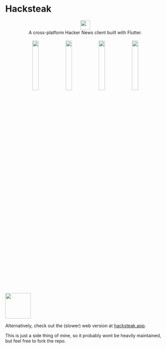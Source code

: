 # Hacksteak 

<p float="left" align="center">
  <img src="https://github.com/NoschdarSindy/Hacksteak/assets/11724784/2e81670b-0258-4e2b-a999-844ac117254e" height="30px" /><br>
A cross-platform Hacker News client built with Flutter.<br><br>
  <img src="https://github.com/NoschdarSindy/Hacksteak/assets/11724784/ca0315c3-cd52-4465-a382-5bf4df8abf86" width="20%" />
  <img src="https://github.com/NoschdarSindy/Hacksteak/assets/11724784/bab12014-723f-4908-9ce1-b92c52168f50" width="20%" /> 
  <img src="https://github.com/NoschdarSindy/Hacksteak/assets/11724784/d0d5171f-5455-4cc1-9abd-b43ca3eaba13" width="20%" />
  <img src="https://github.com/NoschdarSindy/Hacksteak/assets/11724784/e4e0d1c7-059e-4704-a0a4-2607c5b97382" width="20%" />
</p>
<a href="https://play.google.com/store/apps/details?id=app.hacksteak.hacksteak">
<img src="https://play.google.com/intl/en_us/badges/static/images/badges/en_badge_web_generic.png" height=80/>
</a>
<br>

Alternatively, check out the (slower) web version at [hacksteak.app](https://hacksteak.app).

This is just a side thing of mine, so it probably wont be heavily maintained, but feel free to fork the repo.
